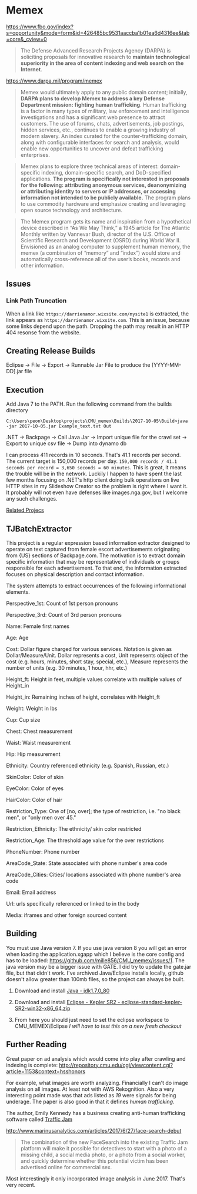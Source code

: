 # Memex

https://www.fbo.gov/index?s=opportunity&mode=form&id=426485bc9531aaccba1b01ea6d4316ee&tab=core&_cview=0

>The Defense Advanced Research Projects Agency (DARPA) is soliciting proposals for innovative research to **maintain technological superiority in the area of content indexing and web search on the Internet**.

https://www.darpa.mil/program/memex

>Memex would ultimately apply to any public domain content; initially, **DARPA plans to develop Memex to address a key Defense Department mission: fighting human trafficking**. Human trafficking is a factor in many types of military, law enforcement and intelligence investigations and has a significant web presence to attract customers. The use of forums, chats, advertisements, job postings, hidden services, etc., continues to enable a growing industry of modern slavery. An index curated for the counter-trafficking domain, along with configurable interfaces for search and analysis, would enable new opportunities to uncover and defeat trafficking enterprises.

>Memex plans to explore three technical areas of interest: domain-specific indexing, domain-specific search, and DoD-specified applications. **The program is specifically not interested in proposals for the following: attributing anonymous services, deanonymizing or attributing identity to servers or IP addresses, or accessing information not intended to be publicly available.** The program plans to use commodity hardware and emphasize creating and leveraging open source technology and architecture.

>The Memex program gets its name and inspiration from a hypothetical device described in “As We May Think,” a 1945 article for The Atlantic Monthly written by Vannevar Bush, director of the U.S. Office of Scientific Research and Development (OSRD) during World War II. Envisioned as an analog computer to supplement human memory, the memex (a combination of “memory” and “index”) would store and automatically cross-reference all of the user’s books, records and other information.

## Issues

### Link Path Truncation

When a link like `https://darrienamor.wixsite.com/mysite1` is extracted, the link appears as `https://darrienamor.wixsite.com`. This is an issue, because some links depend upon the path. Dropping the path may result in an HTTP 404 resonse from the website.

## Creating Release Builds

Eclipse -> File -> Export -> Runnable Jar File to produce the [YYYY-MM-DD].jar file

## Execution

Add Java 7 to the PATH. Run the following command from the builds directory

    C:\Users\peon\Desktop\projects\CMU_memex\Builds\2017-10-05\Build>java -jar 2017-10-05.jar Example_text.txt Out

.NET -> Backpage -> Call Java Jar -> Import unique file for the crawl set -> Export to unique csv file -> Dump into dynamo db

I can process 411 records in 10 seconds. That's 41.1 records per second. The current target is 150,000 records per day. `150,000 records / 41.1 seconds per record = 3,650 seconds = 60 minutes`. This is great, it means the trouble will be in the network. Luckily I happen to have spent the last few months focusing on .NET's http client doing bulk operations on live HTTP sites in my Slideshow Creator so the problem is right where I want it. It probably will not even have defenses like images.nga.gov, but I welcome any such challenges.

[Related Projecs](https://opencatalog.darpa.mil/MEMEX.html)

## TJBatchExtractor
This project is a regular expression based information extractor designed to operate on
text captured from female escort advertisements originating from {US}
sections of Backpage.com. The motivation is to extract domain specific
information that may be representative of individuals or groups
responsible for each advertisement. To that end, the information extracted
focuses on physical description and contact information.

The system attempts to extract occurrences of the following informational elements.

Perspective_1st: Count of 1st person pronouns

Perspective_3rd: Count of 3rd person pronouns

Name: Female first names

Age: Age

Cost: Dollar figure charged for various services. Notation is given as Dollar/Measure/Unit. Dollar represents a cost, Unit represents object of the cost (e.g. hours, minutes, short stay, special, etc.), Measure represents the number of units (e.g. 30 minutes, 1 hour, hhr, etc.)

Height_ft: Height in feet, multiple values correlate with multiple values of Height_in

Height_in: Remaining inches of height, correlates with Height_ft

Weight: Weight in lbs

Cup: Cup size

Chest: Chest measurement

Waist: Waist measurement

Hip: Hip measurement

Ethnicity: Country referenced ethnicity (e.g. Spanish, Russian, etc.)

SkinColor: Color of skin

EyeColor: Color of eyes

HairColor: Color of hair

Restriction_Type: One of [no, over]; the type of restriction, i.e. "no black men", or "only men over 45."

Restriction_Ethnicity: The ethnicity/ skin color restricted

Restriction_Age: The threshold age value for the over restrictions

PhoneNumber: Phone number

AreaCode_State: State associated with phone number's area code

AreaCode_Cities: Cities/ locations associated with phone number's area code

Email: Email address

Url: urls specifically referenced or linked to in the body

Media: iframes and other foreign sourced content

## Building

You must use Java version 7. If you use java version 8 you will get an error when loading the application.xgapp which I believe is the core config and has to be loaded: https://github.com/mille856/CMU_memex/issues/1. The java version may be a bigger issue with GATE. I did try to update the gate.jar file, but that didn't work. I've archived Java/Eclipse installs locally, github doesn't allow greater than 100mb files, so the project can always be built.

1. Download and install [Java - jdk1.7.0_80](http://www.oracle.com/technetwork/java/javase/downloads/java-archive-downloads-javase7-521261.html)

2. Download and install [Eclipse - Kepler SR2 - eclipse-standard-kepler-SR2-win32-x86_64.zip](http://www.eclipse.org/downloads/packages/release/kepler/sr2)

3. From here you should just need to set the eclipse workspace to CMU_MEMEX\Eclipse
*I will have to test this on a new fresh checkout*

## Further Reading

Great paper on ad analysis which would come into play after crawling and indexing is complete: http://repository.cmu.edu/cgi/viewcontent.cgi?article=1153&context=hsshonors

For example, what images are worth analyzing. Financially I can't do image analysis on all images. At least not with AWS Rekognition. Also a very interesting point made was that ads listed as *19* were signals for being underage. The paper is also good in that it defines *human trafficking*.

The author, Emily Kennedy has a business creating anti-human trafficking software called [Traffic Jam](http://www.marinusanalytics.com/)

http://www.marinusanalytics.com/articles/2017/6/27/face-search-debut

>The combination of the new FaceSearch into the existing Traffic Jam platform will make it possible for detectives to start with a photo of a missing child, a social media photo, or a photo from a social worker, and quickly determine whether this potential victim has been advertised online for commercial sex.

Most interestingly it only incorporated image analysis in June 2017. That's very recent.